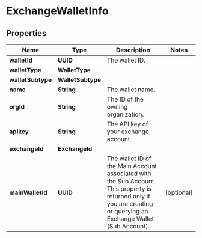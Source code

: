 

# ExchangeWalletInfo


## Properties

| Name | Type | Description | Notes |
|------------ | ------------- | ------------- | -------------|
|**walletId** | **UUID** | The wallet ID. |  |
|**walletType** | **WalletType** |  |  |
|**walletSubtype** | **WalletSubtype** |  |  |
|**name** | **String** | The wallet name. |  |
|**orgId** | **String** | The ID of the owning organization. |  |
|**apikey** | **String** | The API key of your exchange account. |  |
|**exchangeId** | **ExchangeId** |  |  |
|**mainWalletId** | **UUID** | The wallet ID of the Main Account associated with the Sub Account. This property is returned only if you are creating or querying an Exchange Wallet (Sub Account). |  [optional] |



